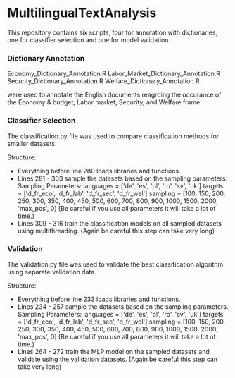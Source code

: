 # MultilingualTextAnalysis
This repository contains six scripts, four for annotation with dictionaries, one for classifier selection and one for model validation.


### Dictionary Annotation

Economy_Dictionary_Annotation.R
Labor_Market_Dictionary_Annotation.R
Security_Dictionary_Annotation.R
Welfare_Dictionary_Annotation.R

were used to annotate the English documents reagrding the occurance of the Economy & budget, Labor market, Security, and Welfare frame. 


### Classifier Selection
The classification.py file was used to compare classification methods for smaller datasets.

Structure:
- Everything before line 280 loads libraries and functions.
- Lines 281 - 303 sample the datasets based on the sampling parameters. 
Sampling Parameters:
languages = ['de', 'es', 'pl', 'ro', 'sv', 'uk']
targets = ['d_fr_eco', 'd_fr_lab', 'd_fr_sec', 'd_fr_wel']
sampling = [100, 150, 200, 250, 300, 350,
            400, 450, 500, 600, 700, 800, 900, 1000, 1500, 2000, 'max_pos', 0]
(Be careful if you use all parameters it will take a lot of time.)
- Lines 309 - 316 train the classification models on all sampled datasets using multithreading.
(Again be careful this step can take very long)

### Validation
The validation.py file was used to validate the best classification algorithm using separate validation data.

Structure:
- Everything before line 233 loads libraries and functions.
- Lines 234 - 257 sample the datasets based on the sampling parameters. 
Sampling Parameters:
languages = ['de', 'es', 'pl', 'ro', 'sv', 'uk']
targets = ['d_fr_eco', 'd_fr_lab', 'd_fr_sec', 'd_fr_wel']
sampling = [100, 150, 200, 250, 300, 350,
            400, 450, 500, 600, 700, 800, 900, 1000, 1500, 2000, 'max_pos', 0]
(Be careful if you use all parameters it will take a lot of time.)
- Lines 264 - 272 train the MLP model on the sampled datasets and validate using the validation datasets.
(Again be careful this step can take very long)
